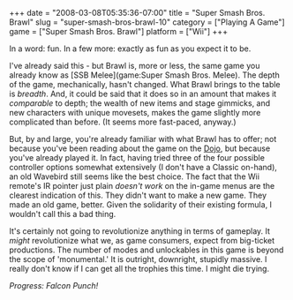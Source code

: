 +++
date = "2008-03-08T05:35:36-07:00"
title = "Super Smash Bros. Brawl"
slug = "super-smash-bros-brawl-10"
category = ["Playing A Game"]
game = ["Super Smash Bros. Brawl"]
platform = ["Wii"]
+++

In a word: fun.  In a few more: exactly as fun as you expect it to be.

I've already said this - but Brawl is, more or less, the same game you already know as [SSB Melee](game:Super Smash Bros. Melee).  The depth of the game, mechanically, hasn't changed.  What Brawl brings to the table is <i>breadth</i>.  And, it could be said that it does so in an amount that makes it <i>comparable</i> to depth; the wealth of new items and stage gimmicks, and new characters with unique movesets, makes the game slightly more complicated than before.  (It seems more fast-paced, anyway.)

But, by and large, you're already familiar with what Brawl has to offer; not because you've been reading about the game on the <a href="http://www.smashbros.com">Dojo</a>, but because you've already played it.  In fact, having tried three of the four possible controller options somewhat extensively (I don't have a Classic on-hand), an old Wavebird still seems like the best choice.  The fact that the Wii remote's IR pointer just plain <i>doesn't work</i> on the in-game menus are the clearest indication of this.  They didn't want to make a new game.  They made an old game, better.  Given the solidarity of their existing formula, I wouldn't call this a bad thing.

It's certainly not going to revolutionize anything in terms of gameplay.  It <i>might</i> revolutionize what we, as game consumers, expect from big-ticket productions.  The number of modes and unlockables in this game is beyond the scope of 'monumental.'  It is outright, downright, stupidly massive.  I really don't know if I can get all the trophies this time.  I might die trying.

<i>Progress: Falcon Punch!</i>